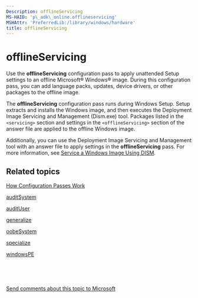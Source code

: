 ```yaml
---
Description: offlineServicing
MS-HAID: 'p\_adk\_online.offlineservicing'
MSHAttr: 'PreferredLib:/library/windows/hardware'
title: offlineServicing
---
```


# offlineServicing


Use the **offlineServicing** configuration pass to apply unattended Setup settings to an offline Microsoft® Windows® image. During this configuration pass, you can add language packs, updates, device drivers, or other packages to the offline image.

The **offlineServicing** configuration pass runs during Windows Setup. Setup extracts and installs the Windows image, and then executes the Deployment Image Servicing and Management (Dism.exe) tool. Packages listed in the `<servicing>` section and settings in the `<offlineServicing>` section of the answer file are applied to the offline Windows image.

Additionally, you can use the Deployment Image Servicing and Management tool with an answer file to apply settings in the **offlineServicing** pass. For more information, see [Service a Windows Image Using DISM](service-a-windows-image-using-dism.md).

## <span id="related_topics"></span>Related topics


[How Configuration Passes Work](how_configuration_passes_work.md)

[auditSystem](auditsystem.md)

[auditUser](audituser.md)

[generalize](generalize_.md)

[oobeSystem](oobesystem.md)

[specialize](specialize.md)

[windowsPE](windowspe.md)

 

 

[Send comments about this topic to Microsoft](mailto:wsddocfb@microsoft.com?subject=Documentation%20feedback%20%5Bp_adk_online\p_adk_online%5D:%20offlineServicing%20%20RELEASE:%20%284/11/2016%29&body=%0A%0APRIVACY%20STATEMENT%0A%0AWe%20use%20your%20feedback%20to%20improve%20the%20documentation.%20We%20don't%20use%20your%20email%20address%20for%20any%20other%20purpose,%20and%20we'll%20remove%20your%20email%20address%20from%20our%20system%20after%20the%20issue%20that%20you're%20reporting%20is%20fixed.%20While%20we're%20working%20to%20fix%20this%20issue,%20we%20might%20send%20you%20an%20email%20message%20to%20ask%20for%20more%20info.%20Later,%20we%20might%20also%20send%20you%20an%20email%20message%20to%20let%20you%20know%20that%20we've%20addressed%20your%20feedback.%0A%0AFor%20more%20info%20about%20Microsoft's%20privacy%20policy,%20see%20http://privacy.microsoft.com/default.aspx. "Send comments about this topic to Microsoft")





